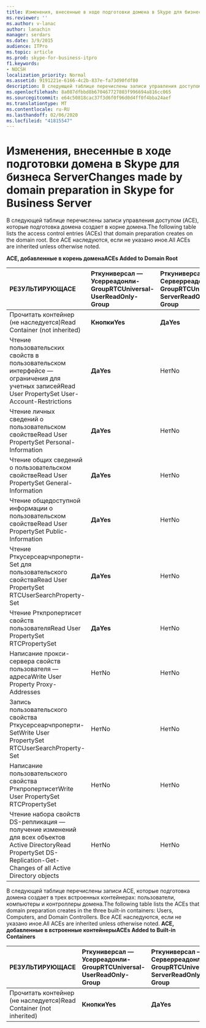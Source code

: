 ```yaml
---
title: Изменения, внесенные в ходе подготовки домена в Skype для бизнеса Server
ms.reviewer: ''
ms.author: v-lanac
author: lanachin
manager: serdars
ms.date: 3/9/2015
audience: ITPro
ms.topic: article
ms.prod: skype-for-business-itpro
f1.keywords:
- NOCSH
localization_priority: Normal
ms.assetid: 9191221e-6166-4c2b-837e-fa73d90fdf80
description: В следующей таблице перечислены записи управления доступом (ACE), которые подготовка домена создает в корне домена. Все ACE наследуются, если не указано иное.
ms.openlocfilehash: 8a087dfbbd8b670467727803f996694a816cc065
ms.sourcegitcommit: e64c50818cac37f3d6f0f96d0d4ff0f4bba24aef
ms.translationtype: MT
ms.contentlocale: ru-RU
ms.lasthandoff: 02/06/2020
ms.locfileid: "41815547"
---
```

# <a name="changes-made-by-domain-preparation-in-skype-for-business-server"></a><span data-ttu-id="dde44-104">Изменения, внесенные в ходе подготовки домена в Skype для бизнеса Server</span><span class="sxs-lookup"><span data-stu-id="dde44-104">Changes made by domain preparation in Skype for Business Server</span></span>
 
<span data-ttu-id="dde44-105">В следующей таблице перечислены записи управления доступом (ACE), которые подготовка домена создает в корне домена.</span><span class="sxs-lookup"><span data-stu-id="dde44-105">The following table lists the access control entries (ACEs) that domain preparation creates on the domain root.</span></span> <span data-ttu-id="dde44-106">Все ACE наследуются, если не указано иное.</span><span class="sxs-lookup"><span data-stu-id="dde44-106">All ACEs are inherited unless otherwise noted.</span></span>
  
<span data-ttu-id="dde44-107">**ACE, добавленные в корень домена**</span><span class="sxs-lookup"><span data-stu-id="dde44-107">**ACEs Added to Domain Root**</span></span>

|<span data-ttu-id="dde44-108">**РЕЗУЛЬТИРУЮЩ**</span><span class="sxs-lookup"><span data-stu-id="dde44-108">**ACE**</span></span>|<span data-ttu-id="dde44-109">**Рткуниверсал — Усерреадонли-Group**</span><span class="sxs-lookup"><span data-stu-id="dde44-109">**RTCUniversal-UserReadOnly-Group**</span></span>|<span data-ttu-id="dde44-110">**Рткуниверсал — Серверреадонли-Group**</span><span class="sxs-lookup"><span data-stu-id="dde44-110">**RTCUniversal-ServerReadOnly-Group**</span></span>|<span data-ttu-id="dde44-111">**Рткуниверсал-Усерадминс**</span><span class="sxs-lookup"><span data-stu-id="dde44-111">**RTCUniversal-UserAdmins**</span></span>|<span data-ttu-id="dde44-112">**Ртчсуниверсал — службы**</span><span class="sxs-lookup"><span data-stu-id="dde44-112">**RTCHSUniversal-Services**</span></span>|<span data-ttu-id="dde44-113">**Прошедшие проверку — пользователи**</span><span class="sxs-lookup"><span data-stu-id="dde44-113">**Authenticated-Users**</span></span>|
|:-----|:-----|:-----|:-----|:-----|:-----|
|<span data-ttu-id="dde44-114">Прочитать контейнер (не наследуется)</span><span class="sxs-lookup"><span data-stu-id="dde44-114">Read Container (not inherited)</span></span>  <br/> |<span data-ttu-id="dde44-115">**Кнопки**</span><span class="sxs-lookup"><span data-stu-id="dde44-115">**Yes**</span></span> <br/> |<span data-ttu-id="dde44-116">**Да**</span><span class="sxs-lookup"><span data-stu-id="dde44-116">**Yes**</span></span> <br/> |<span data-ttu-id="dde44-117">Нет</span><span class="sxs-lookup"><span data-stu-id="dde44-117">No</span></span>  <br/> |<span data-ttu-id="dde44-118">Нет</span><span class="sxs-lookup"><span data-stu-id="dde44-118">No</span></span>  <br/> |<span data-ttu-id="dde44-119">Нет</span><span class="sxs-lookup"><span data-stu-id="dde44-119">No</span></span>  <br/> |
|<span data-ttu-id="dde44-120">Чтение пользовательских свойств в пользовательском интерфейсе — ограничения для учетных записей</span><span class="sxs-lookup"><span data-stu-id="dde44-120">Read User PropertySet User-Account-Restrictions</span></span>  <br/> |<span data-ttu-id="dde44-121">**Да**</span><span class="sxs-lookup"><span data-stu-id="dde44-121">**Yes**</span></span> <br/> |<span data-ttu-id="dde44-122">Нет</span><span class="sxs-lookup"><span data-stu-id="dde44-122">No</span></span>  <br/> |<span data-ttu-id="dde44-123">Нет</span><span class="sxs-lookup"><span data-stu-id="dde44-123">No</span></span>  <br/> |<span data-ttu-id="dde44-124">Нет</span><span class="sxs-lookup"><span data-stu-id="dde44-124">No</span></span>  <br/> |<span data-ttu-id="dde44-125">Нет</span><span class="sxs-lookup"><span data-stu-id="dde44-125">No</span></span>  <br/> |
|<span data-ttu-id="dde44-126">Чтение личных сведений о пользовательском свойстве</span><span class="sxs-lookup"><span data-stu-id="dde44-126">Read User PropertySet Personal-Information</span></span>  <br/> |<span data-ttu-id="dde44-127">**Да**</span><span class="sxs-lookup"><span data-stu-id="dde44-127">**Yes**</span></span> <br/> |<span data-ttu-id="dde44-128">Нет</span><span class="sxs-lookup"><span data-stu-id="dde44-128">No</span></span>  <br/> |<span data-ttu-id="dde44-129">Нет</span><span class="sxs-lookup"><span data-stu-id="dde44-129">No</span></span>  <br/> |<span data-ttu-id="dde44-130">Нет</span><span class="sxs-lookup"><span data-stu-id="dde44-130">No</span></span>  <br/> |<span data-ttu-id="dde44-131">Нет</span><span class="sxs-lookup"><span data-stu-id="dde44-131">No</span></span>  <br/> |
|<span data-ttu-id="dde44-132">Чтение общих сведений о пользовательском свойстве</span><span class="sxs-lookup"><span data-stu-id="dde44-132">Read User PropertySet General-Information</span></span>  <br/> |<span data-ttu-id="dde44-133">**Да**</span><span class="sxs-lookup"><span data-stu-id="dde44-133">**Yes**</span></span> <br/> |<span data-ttu-id="dde44-134">Нет</span><span class="sxs-lookup"><span data-stu-id="dde44-134">No</span></span>  <br/> |<span data-ttu-id="dde44-135">Нет</span><span class="sxs-lookup"><span data-stu-id="dde44-135">No</span></span>  <br/> |<span data-ttu-id="dde44-136">Нет</span><span class="sxs-lookup"><span data-stu-id="dde44-136">No</span></span>  <br/> |<span data-ttu-id="dde44-137">Нет</span><span class="sxs-lookup"><span data-stu-id="dde44-137">No</span></span>  <br/> |
|<span data-ttu-id="dde44-138">Чтение общедоступной информации о пользовательском свойстве</span><span class="sxs-lookup"><span data-stu-id="dde44-138">Read User PropertySet Public-Information</span></span>  <br/> |<span data-ttu-id="dde44-139">**Да**</span><span class="sxs-lookup"><span data-stu-id="dde44-139">**Yes**</span></span> <br/> |<span data-ttu-id="dde44-140">Нет</span><span class="sxs-lookup"><span data-stu-id="dde44-140">No</span></span>  <br/> |<span data-ttu-id="dde44-141">Нет</span><span class="sxs-lookup"><span data-stu-id="dde44-141">No</span></span>  <br/> |<span data-ttu-id="dde44-142">Нет</span><span class="sxs-lookup"><span data-stu-id="dde44-142">No</span></span>  <br/> |<span data-ttu-id="dde44-143">Нет</span><span class="sxs-lookup"><span data-stu-id="dde44-143">No</span></span>  <br/> |
|<span data-ttu-id="dde44-144">Чтение Рткусерсеарчпроперти-Set для пользовательского свойства</span><span class="sxs-lookup"><span data-stu-id="dde44-144">Read User PropertySet RTCUserSearchProperty-Set</span></span>  <br/> |<span data-ttu-id="dde44-145">**Да**</span><span class="sxs-lookup"><span data-stu-id="dde44-145">**Yes**</span></span> <br/> |<span data-ttu-id="dde44-146">Нет</span><span class="sxs-lookup"><span data-stu-id="dde44-146">No</span></span>  <br/> |<span data-ttu-id="dde44-147">Нет</span><span class="sxs-lookup"><span data-stu-id="dde44-147">No</span></span>  <br/> |<span data-ttu-id="dde44-148">Нет</span><span class="sxs-lookup"><span data-stu-id="dde44-148">No</span></span>  <br/> |<span data-ttu-id="dde44-149">**Да**</span><span class="sxs-lookup"><span data-stu-id="dde44-149">**Yes**</span></span> <br/> |
|<span data-ttu-id="dde44-150">Чтение Рткпропертисет свойств пользователя</span><span class="sxs-lookup"><span data-stu-id="dde44-150">Read User PropertySet RTCPropertySet</span></span>  <br/> |<span data-ttu-id="dde44-151">**Да**</span><span class="sxs-lookup"><span data-stu-id="dde44-151">**Yes**</span></span> <br/> |<span data-ttu-id="dde44-152">Нет</span><span class="sxs-lookup"><span data-stu-id="dde44-152">No</span></span>  <br/> |<span data-ttu-id="dde44-153">Нет</span><span class="sxs-lookup"><span data-stu-id="dde44-153">No</span></span>  <br/> |<span data-ttu-id="dde44-154">Нет</span><span class="sxs-lookup"><span data-stu-id="dde44-154">No</span></span>  <br/> |<span data-ttu-id="dde44-155">Нет</span><span class="sxs-lookup"><span data-stu-id="dde44-155">No</span></span>  <br/> |
|<span data-ttu-id="dde44-156">Написание прокси-сервера свойств пользователя — адреса</span><span class="sxs-lookup"><span data-stu-id="dde44-156">Write User Property Proxy-Addresses</span></span>  <br/> |<span data-ttu-id="dde44-157">Нет</span><span class="sxs-lookup"><span data-stu-id="dde44-157">No</span></span>  <br/> |<span data-ttu-id="dde44-158">Нет</span><span class="sxs-lookup"><span data-stu-id="dde44-158">No</span></span>  <br/> |<span data-ttu-id="dde44-159">**Да**</span><span class="sxs-lookup"><span data-stu-id="dde44-159">**Yes**</span></span> <br/> |<span data-ttu-id="dde44-160">Нет</span><span class="sxs-lookup"><span data-stu-id="dde44-160">No</span></span>  <br/> |<span data-ttu-id="dde44-161">Нет</span><span class="sxs-lookup"><span data-stu-id="dde44-161">No</span></span>  <br/> |
|<span data-ttu-id="dde44-162">Запись пользовательского свойства Рткусерсеарчпроперти-Set</span><span class="sxs-lookup"><span data-stu-id="dde44-162">Write User PropertySet RTCUserSearchProperty-Set</span></span>  <br/> |<span data-ttu-id="dde44-163">Нет</span><span class="sxs-lookup"><span data-stu-id="dde44-163">No</span></span>  <br/> |<span data-ttu-id="dde44-164">Нет</span><span class="sxs-lookup"><span data-stu-id="dde44-164">No</span></span>  <br/> |<span data-ttu-id="dde44-165">**Да**</span><span class="sxs-lookup"><span data-stu-id="dde44-165">**Yes**</span></span> <br/> |<span data-ttu-id="dde44-166">Нет</span><span class="sxs-lookup"><span data-stu-id="dde44-166">No</span></span>  <br/> |<span data-ttu-id="dde44-167">Нет</span><span class="sxs-lookup"><span data-stu-id="dde44-167">No</span></span>  <br/> |
|<span data-ttu-id="dde44-168">Написание пользовательского свойства Рткпропертисет</span><span class="sxs-lookup"><span data-stu-id="dde44-168">Write User PropertySet RTCPropertySet</span></span>  <br/> |<span data-ttu-id="dde44-169">Нет</span><span class="sxs-lookup"><span data-stu-id="dde44-169">No</span></span>  <br/> |<span data-ttu-id="dde44-170">Нет</span><span class="sxs-lookup"><span data-stu-id="dde44-170">No</span></span>  <br/> |<span data-ttu-id="dde44-171">**Да**</span><span class="sxs-lookup"><span data-stu-id="dde44-171">**Yes**</span></span> <br/> |<span data-ttu-id="dde44-172">Нет</span><span class="sxs-lookup"><span data-stu-id="dde44-172">No</span></span>  <br/> |<span data-ttu-id="dde44-173">Нет</span><span class="sxs-lookup"><span data-stu-id="dde44-173">No</span></span>  <br/> |
|<span data-ttu-id="dde44-174">Чтение набора свойств DS-репликация — получение изменений для всех объектов Active Directory</span><span class="sxs-lookup"><span data-stu-id="dde44-174">Read PropertySet DS-Replication-Get-Changes of all Active Directory objects</span></span>  <br/> |<span data-ttu-id="dde44-175">Нет</span><span class="sxs-lookup"><span data-stu-id="dde44-175">No</span></span>  <br/> |<span data-ttu-id="dde44-176">Нет</span><span class="sxs-lookup"><span data-stu-id="dde44-176">No</span></span>  <br/> |<span data-ttu-id="dde44-177">Нет</span><span class="sxs-lookup"><span data-stu-id="dde44-177">No</span></span>  <br/> |<span data-ttu-id="dde44-178">**Да**</span><span class="sxs-lookup"><span data-stu-id="dde44-178">**Yes**</span></span> <br/> |<span data-ttu-id="dde44-179">Нет</span><span class="sxs-lookup"><span data-stu-id="dde44-179">No</span></span>  <br/> |
   
<span data-ttu-id="dde44-180">В следующей таблице перечислены записи ACE, которые подготовка домена создает в трех встроенных контейнерах: пользователи, компьютеры и контроллеры домена.</span><span class="sxs-lookup"><span data-stu-id="dde44-180">The following table lists the ACEs that domain preparation creates in the three built-in containers: Users, Computers, and Domain Controllers.</span></span> <span data-ttu-id="dde44-181">Все ACE наследуются, если не указано иное.</span><span class="sxs-lookup"><span data-stu-id="dde44-181">All ACEs are inherited unless otherwise noted.</span></span>
<span data-ttu-id="dde44-182">**ACE, добавленные в встроенные контейнеры**</span><span class="sxs-lookup"><span data-stu-id="dde44-182">**ACEs Added to Built-in Containers**</span></span>

|<span data-ttu-id="dde44-183">**РЕЗУЛЬТИРУЮЩ**</span><span class="sxs-lookup"><span data-stu-id="dde44-183">**ACE**</span></span>|<span data-ttu-id="dde44-184">**Рткуниверсал — Усерреадонли-Group**</span><span class="sxs-lookup"><span data-stu-id="dde44-184">**RTCUniversal-UserReadOnly-Group**</span></span>|<span data-ttu-id="dde44-185">**Рткуниверсал — Серверреадонли-Group**</span><span class="sxs-lookup"><span data-stu-id="dde44-185">**RTCUniversal-ServerReadOnly-Group**</span></span>|
|:-----|:-----|:-----|
|<span data-ttu-id="dde44-186">Прочитать контейнер (не наследуется)</span><span class="sxs-lookup"><span data-stu-id="dde44-186">Read Container (not inherited)</span></span>  <br/> |<span data-ttu-id="dde44-187">**Кнопки**</span><span class="sxs-lookup"><span data-stu-id="dde44-187">**Yes**</span></span> <br/> |<span data-ttu-id="dde44-188">**Да**</span><span class="sxs-lookup"><span data-stu-id="dde44-188">**Yes**</span></span> <br/> |
   

